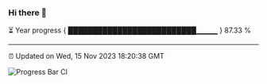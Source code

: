 ### Hi there 👋

⏳ Year progress { ██████████████████████████▁▁▁▁ } 87.33 %

---

⏰ Updated on Wed, 15 Nov 2023 18:20:38 GMT

![Progress Bar CI](https://github.com/ZhaoGui/ZhaoGui/workflows/Progress%20Bar%20CI/badge.svg)
